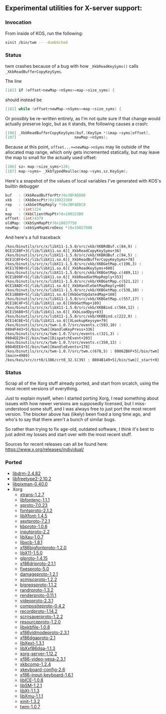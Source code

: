 
<a name="X-server"></a>
## Experimental utilities for X-server support:

### Invocation

From inside of KOS, run the following:

```sh
xinit /bin/twm -- -dumbSched
```


### Status

twm crashes because of a bug with how `_XkbReadKeySyms()` calls `_XkbReadBufferCopyKeySyms`.

The line

```c
[182] if (offset+newMap->nSyms>=map->size_syms) {
```

should instead be

```c
[182] while (offset+newMap->nSyms>=map->size_syms) {
```

Or possibly be re-written entirely, as I'm not quite sure if that change would actually preserve logic, but as it stands, the following causes a crash:

```c
[196] _XkbReadBufferCopyKeySyms(buf,(KeySym *)&map->syms[offset],
[197]                          newMap->nSyms);
```

Because at this point, `offset...+=newMap->nSyms` may lie outside of the allocated map range, which only gets incremented statically, but may leave the map to small for the actually used offset:

```c
[186] sz= map->size_syms+128;
[187] map->syms= _XkbTypedRealloc(map->syms,sz,KeySym);
```

Here's a snapshot of the values of local variables I've generated with KOS's builtin debugger

```c
buf   : (XkbReadBufferPtr)0x3BFADD80
xkb   : (XkbDescPtr)0x10022380
rep   : (xkbGetMapReply *)0x3BFADDC8
i     : (int)224
map   : (XkbClientMapPtr)0x100223B0
offset: (int)4379
oldMap: (XkbSymMapPtr)0x10037750
newMap: (xkbSymMapWireDesc *)0x10027008
```

And here's a full traceback

```
/kos/binutils/src/x/libX11-1.5.0/src/xkb/XKBRdBuf.c(84,9) : 0CE1C88F+3[/lib/libX11.so.6][_XkbReadCopyKeySyms+36]
/kos/binutils/src/x/libX11-1.5.0/src/xkb/XKBRdBuf.c(94,5) : 0CE1C8F4+5[/lib/libX11.so.6][_XkbReadBufferCopyKeySyms+78]
/kos/binutils/src/x/libX11-1.5.0/src/xkb/XKBGetMap.c(196,3) : 0CE17E90+5[/lib/libX11.so.6][_XkbReadKeySyms+600]
/kos/binutils/src/x/libX11-1.5.0/src/xkb/XKBGetMap.c(489,11) : 0CE1899F+5[/lib/libX11.so.6][_XkbReadGetMapReply+353]
/kos/binutils/src/x/libX11-1.5.0/src/xkb/XKBGetMap.c(521,12) : 0CE18ADC+5[/lib/libX11.so.6][_XkbHandleGetMapReply+60]
/kos/binutils/src/x/libX11-1.5.0/src/xkb/XKBGetMap.c(538,10) : 0CE18B89+5[/lib/libX11.so.6][XkbGetUpdatedMap+160]
/kos/binutils/src/x/libX11-1.5.0/src/xkb/XKBGetMap.c(557,17) : 0CE18C4F+5[/lib/libX11.so.6][XkbGetMap+109]
/kos/binutils/src/x/libX11-1.5.0/src/xkb/XKBBind.c(504,12) : 0CE15688+5[/lib/libX11.so.6][_XkbLoadDpy+83]
/kos/binutils/src/x/libX11-1.5.0/src/xkb/XKBBind.c(222,9) : 0CE14C6E+5[/lib/libX11.so.6][XLookupKeysym+79]
/kos/binutils/src/x/twm-1.0.7/src/events.c(593,10) : 0804F443+5[/bin/twm][HandleKeyPress+336]
/kos/binutils/src/x/twm-1.0.7/src/events.c(321,3) : 0804EE29+2[/bin/twm][DispatchEvent+203]
/kos/binutils/src/x/twm-1.0.7/src/events.c(350,13) : 0804EEE4+5[/bin/twm][HandleEvents+178]
/kos/binutils/src/x/twm-1.0.7/src/twm.c(678,5) : 08062B6F+5[/bin/twm][main+4989]
/kos/kos/src/crt0/i386/crt0_32.S(39) : 0804B149+5[/bin/twm][_start+9]
```


### Status

Scrap all of the Xorg stuff already ported, and start from srcatch, using the most recent versions of everything.

Just to explain myself, when I started porting Xorg, I read something about issues with how newer versions are supposedly licensed, but I miss-understood some stuff, and I was always free to just port the most recent version. The blocker above has (likely) been fixed a long time ago, and who's to say that there aren't a bunch of similar bugs.

So rather than trying to fix age-old, outdated software, I think it's best to just admit my losses and start over with the most recent stuff.

Sources for recent releases can all be found here: https://www.x.org/releases/individual/


### Ported

- [libdrm-2.4.82](https://github.com/freedreno/libdrm/archive)
- [libfreetype2-2.10.2](https://www.freetype.org/)
- [libpixman-0.40.0](http://pixman.org/)
- Xorg
	- [xtrans-1.2.7](https://www.x.org/releases/X11R7.7/src/lib)
	- [libfontenc-1.1.1](https://www.x.org/releases/X11R7.7/src/everything)
	- [xproto-7.0.23](https://www.x.org/releases/X11R7.7/src/everything)
	- [fontsproto-2.1.2](https://www.x.org/releases/X11R7.7/src/everything)
	- [libXfont-1.4.5](https://www.x.org/releases/X11R7.7/src/everything)
	- [xextproto-7.2.1](https://www.x.org/releases/X11R7.7/src/everything)
	- [kbproto-1.0.6](https://www.x.org/releases/X11R7.7/src/everything)
	- [inputproto-2.2](https://www.x.org/releases/X11R7.7/src/everything)
	- [libXau-1.0.7](https://www.x.org/releases/X11R7.7/src/everything)
	- [libxcb-1.8.1](https://www.x.org/releases/X11R7.7/src/everything)
	- [xf86bigfontproto-1.2.0](https://www.x.org/releases/X11R7.7/src/everything)
	- [libX11-1.5.0](https://www.x.org/releases/X11R7.7/src/everything)
	- [glproto-1.4.15](https://www.x.org/releases/X11R7.7/src/everything)
	- [xf86driproto-2.1.1](https://www.x.org/releases/X11R7.7/src/everything)
	- [fixesproto-5.0](https://www.x.org/releases/X11R7.7/src/everything)
	- [damageproto-1.2.1](https://www.x.org/releases/X11R7.7/src/everything)
	- [xcmiscproto-1.2.2](https://www.x.org/releases/X11R7.7/src/everything)
	- [bigreqsproto-1.1.2](https://www.x.org/releases/X11R7.7/src/everything)
	- [randrproto-1.3.2](https://www.x.org/releases/X11R7.7/src/everything)
	- [renderproto-0.11.1](https://www.x.org/releases/X11R7.7/src/everything)
	- [videoproto-2.3.1](https://www.x.org/releases/X11R7.7/src/everything)
	- [compositeproto-0.4.2](https://www.x.org/releases/X11R7.7/src/everything)
	- [recordproto-1.14.2](https://www.x.org/releases/X11R7.7/src/everything)
	- [scrnsaverproto-1.2.2](https://www.x.org/releases/X11R7.7/src/everything)
	- [resourceproto-1.2.0](https://www.x.org/releases/X11R7.7/src/everything)
	- [libxkbfile-1.0.8](https://www.x.org/releases/X11R7.7/src/everything)
	- [xf86vidmodeproto-2.3.1](https://www.x.org/releases/X11R7.7/src/everything)
	- [xf86dgaproto-2.1](https://www.x.org/releases/X11R7.7/src/everything)
	- [libXext-1.3.1](https://www.x.org/releases/X11R7.7/src/everything)
	- [libXxf86dga-1.1.3](https://www.x.org/releases/X11R7.7/src/everything)
	- [xorg-server-1.12.2](https://www.x.org/releases/X11R7.7/src/everything)
	- [xf86-video-vesa-2.3.1](https://www.x.org/releases/X11R7.7/src/everything)
	- [xkbcomp-1.2.4](https://www.x.org/releases/X11R7.7/src/everything)
	- [xkeyboard-config-2.6](https://www.x.org/releases/X11R7.7/src/everything)
	- [xf86-input-keyboard-1.6.1](https://www.x.org/releases/X11R7.7/src/everything)
	- [libICE-1.0.8](https://www.x.org/releases/X11R7.7/src/everything)
	- [libSM-1.2.1](https://www.x.org/releases/X11R7.7/src/everything)
	- [libXt-1.1.3](https://www.x.org/releases/X11R7.7/src/everything)
	- [libXmu-1.1.1](https://www.x.org/releases/X11R7.7/src/everything)
	- [xinit-1.3.2](https://www.x.org/archive//individual/app)
	- [twm-1.0.7](https://www.x.org/archive//individual/app)
